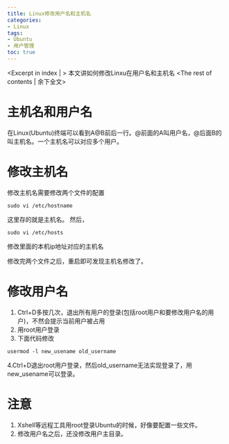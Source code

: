 ```yaml
---
title: Linux修改用户名和主机名
categories:
- Linux
tags:
- Ubuntu
- 用户管理
toc: true
---
```

<Excerpt in index | > 
本文讲如何修改Linxu在用户名和主机名<!-- more -->
<The rest of contents | 余下全文>

# 主机名和用户名
在Linux(Ubuntu)终端可以看到A@B前后一行。@前面的A叫用户名，@后面B的叫主机名。一个主机名可以对应多个用户。
# 修改主机名
修改主机名需要修改两个文件的配置
```
sudo vi /etc/hostname
```
这里存的就是主机名。
然后，
```
sudo vi /etc/hosts
```
修改里面的本机ip地址对应的主机名

修改完两个文件之后，重启即可发现主机名修改了。

# 修改用户名
1. Ctrl+D多按几次，退出所有用户的登录(包括root用户和要修改用户名的用户)，不然会提示当前用户被占用
2. 用root用户登录
3. 下面代码修改
```
usermod -l new_usename old_username
```
4.Ctrl+D退出root用户登录，然后old_username无法实现登录了，用new_usename可以登录。

# 注意
1. Xshell等远程工具用root登录Ubuntu的时候，好像要配置一些文件。
2. 修改用户名之后，还没修改用户主目录。